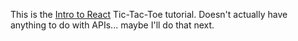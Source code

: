 This is the [Intro to React](https://reactjs.org/tutorial/tutorial.html) Tic-Tac-Toe tutorial. Doesn't actually have anything to do with APIs... maybe I'll do that next.
